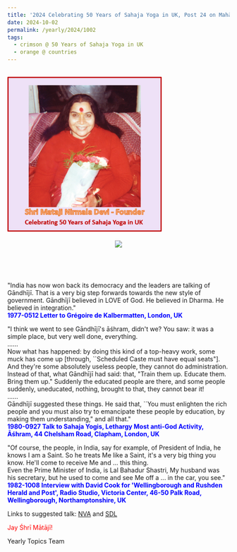 ```yaml
---
title: '2024 Celebrating 50 Years of Sahaja Yoga in UK, Post 24 on Mahātmā Gāndhī Jayanti and Śhrī Lal Bahadur Shastri Jayanti'
date: 2024-10-02
permalink: /yearly/2024/1002
tags:
  - crimson @ 50 Years of Sahaja Yoga in UK
  - orange @ countries
---
```


<br>
<div style="text-align: left"><img src="/images/50YearsUK.png" width="350" /></div><br>

<div style="text-align: center"><img src="https://pub-1e517d8c73a64c9c82977d676b1fff72.r2.dev/FT00.jpg" /></div>

<br>
<p style="color:DarkGreen; text-align:center">
<font size="+2"><b></b><br></font>
</p>

<p>
"India has now won back its democracy and the leaders are talking of Gāndhījī. That is a very big step forwards towards the new style of government. Gāndhījī believed in LOVE of God. He believed in Dharma. He believed in integration."<br>
<font color="blue"><b>1977-0512 Letter to Grégoire de Kalbermatten, London, UK</b></font><br>
</p>

<p>
"I think we went to see Gāndhījī's āśhram, didn't we? You saw: it was a simple place, but very well done, everything. <br>
......<br>
Now what has happened: by doing this kind of a top-heavy work, some muck has come up [through, ``Scheduled Caste must have equal seats"]. And they're some absolutely useless people, they cannot do administration.<br>
Instead of that, what Gāndhījī had said: that, "Train them up. Educate them. Bring them up." Suddenly the educated people are there, and some people suddenly, uneducated, nothing, brought to that, they cannot bear it!<br>
......<br>
Gāndhījī suggested these things. He said that, ``You must enlighten the rich people and you must also try to emancipate these people by education, by making them understanding," and all that."<br>
<font color="blue"><b>1980-0927 Talk to Sahaja Yogis, Lethargy Most anti-God Activity, Āśhram, 44 Chelsham Road, Clapham, London, UK</b></font><br>
</p>

<p>
"Of course, the people, in India, say for example, of President of India, he knows I am a Saint. So he treats Me like a Saint, it's a very big thing you know. He'll come to receive Me and ... this thing.<br>
Even the Prime Minister of India, is Lal Bahadur Shastri, My husband was his secretary, but he used to come and see Me off a ... in the car, you see."<br>
<font color="blue"><b>1982-1008 Interview with David Cook for 'Wellingborough and Rushden Herald and Post', Radio Studio, Victoria Center, 46-50 Palk Road, Wellingborough, Northamptonshire, UK</b></font><br>
</p>

Links to suggested talk: <a href=""> NVA</a> and <a href=""> SDL</a><br>

<p style="color:red;">Jay Śhrī Mātājī!<br></p>

<p>Yearly Topics Team</p>